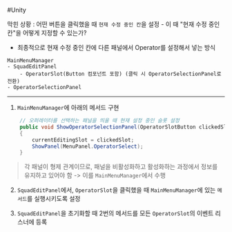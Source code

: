 #Unity 

막힌 상황 : 어떤 버튼을 클릭했을 때 `현재 수정 중인 칸`을 설정 - 이 때 "현재 수정 중인 칸"을 어떻게 지정할 수 있는가?
- 최종적으로 현재 수정 중인 칸에 다른 패널에서 Operator를 설정해서 넣는 방식
```
MainMenuManager
- SquadEditPanel
	- OperatorSlot(Button 컴포넌트 포함) (클릭 시 OperatorSelectionPanel로 전환)
- OperatorSelectionPanel
```
---
1. `MainMenuManager`에 아래의 메서드 구현
```cs
    // 오퍼레이터를 선택하는 패널을 띄울 때 현재 설정 중인 슬롯 설정
    public void ShowOperatorSelectionPanel(OperatorSlotButton clickedSlot)
    {
        currentEditingSlot = clickedSlot;
        ShowPanel(MenuPanel.OperatorSelect);
    }
```
> 각 패널이 형제 관계이므로, 패널을 비활성화하고 활성화하는 과정에서 정보를 유지하고 있어야 함 -> 이를 `MainMenuManager`에서 수행

2. `SquadEditPanel`에서, `OperatorSlot`을 클릭했을 때 `MainMenuManager`에 있는 `메서드`를 실행시키도록 설정

3. `SquadEditPanel`을 초기화할 때 2번의 메서드를 모든 `OperatorSlot`의 이벤트 리스너에 등록
```cs

```




